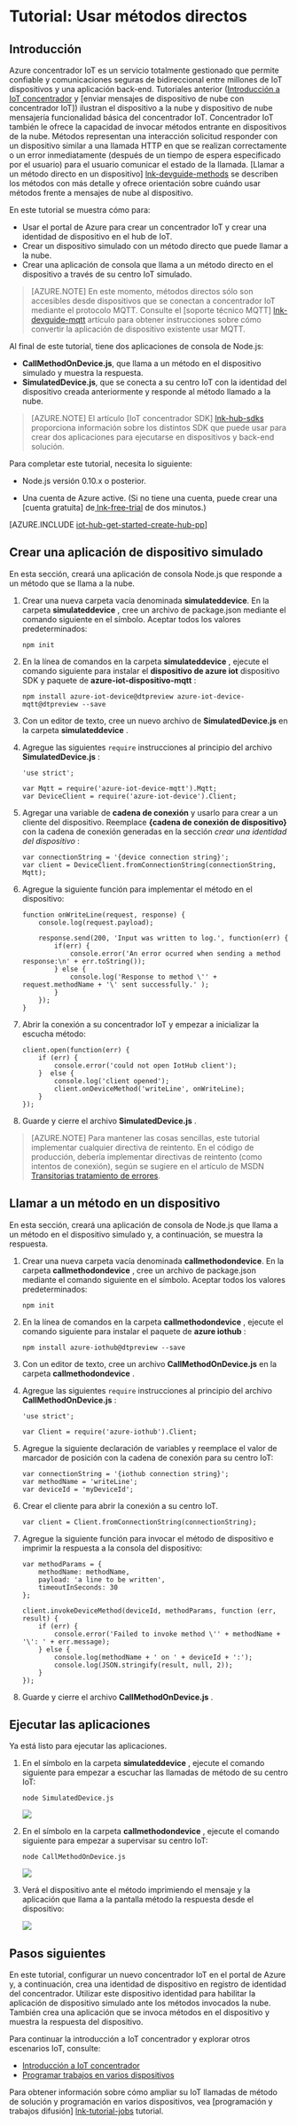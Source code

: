 <properties
 pageTitle="Usar métodos directos | Microsoft Azure"
 description="Este tutorial muestra cómo usar los métodos directos"
 services="iot-hub"
 documentationCenter=""
 authors="nberdy"
 manager="timlt"
 editor=""/>

<tags
 ms.service="iot-hub"
 ms.devlang="na"
 ms.topic="article"
 ms.tgt_pltfrm="na"
 ms.workload="na"
 ms.date="10/05/2016"
 ms.author="nberdy"/>

# <a name="tutorial-use-direct-methods"></a>Tutorial: Usar métodos directos

## <a name="introduction"></a>Introducción

Azure concentrador IoT es un servicio totalmente gestionado que permite confiable y comunicaciones seguras de bidireccional entre millones de IoT dispositivos y una aplicación back-end. Tutoriales anterior ([Introducción a IoT concentrador] y [enviar mensajes de dispositivo de nube con concentrador IoT]) ilustran el dispositivo a la nube y dispositivo de nube mensajería funcionalidad básica del concentrador IoT. Concentrador IoT también le ofrece la capacidad de invocar métodos entrante en dispositivos de la nube. Métodos representan una interacción solicitud responder con un dispositivo similar a una llamada HTTP en que se realizan correctamente o un error inmediatamente (después de un tiempo de espera especificado por el usuario) para el usuario comunicar el estado de la llamada. [Llamar a un método directo en un dispositivo] [ lnk-devguide-methods] se describen los métodos con más detalle y ofrece orientación sobre cuándo usar métodos frente a mensajes de nube al dispositivo.

En este tutorial se muestra cómo para:

- Usar el portal de Azure para crear un concentrador IoT y crear una identidad de dispositivo en el hub de IoT.
- Crear un dispositivo simulado con un método directo que puede llamar a la nube.
- Crear una aplicación de consola que llama a un método directo en el dispositivo a través de su centro IoT simulado.

> [AZURE.NOTE] En este momento, métodos directos sólo son accesibles desde dispositivos que se conectan a concentrador IoT mediante el protocolo MQTT. Consulte el [soporte técnico MQTT] [ lnk-devguide-mqtt] artículo para obtener instrucciones sobre cómo convertir la aplicación de dispositivo existente usar MQTT.

Al final de este tutorial, tiene dos aplicaciones de consola de Node.js:

* **CallMethodOnDevice.js**, que llama a un método en el dispositivo simulado y muestra la respuesta.
* **SimulatedDevice.js**, que se conecta a su centro IoT con la identidad del dispositivo creada anteriormente y responde al método llamado a la nube.

> [AZURE.NOTE] El artículo [IoT concentrador SDK] [ lnk-hub-sdks] proporciona información sobre los distintos SDK que puede usar para crear dos aplicaciones para ejecutarse en dispositivos y back-end solución.

Para completar este tutorial, necesita lo siguiente:

+ Node.js versión 0.10.x o posterior.

+ Una cuenta de Azure active. (Si no tiene una cuenta, puede crear una [cuenta gratuita] de[ lnk-free-trial] de dos minutos.)

[AZURE.INCLUDE [iot-hub-get-started-create-hub-pp](../../includes/iot-hub-get-started-create-hub-pp.md)]

## <a name="create-a-simulated-device-app"></a>Crear una aplicación de dispositivo simulado

En esta sección, creará una aplicación de consola Node.js que responde a un método que se llama a la nube.

1. Crear una nueva carpeta vacía denominada **simulateddevice**. En la carpeta **simulateddevice** , cree un archivo de package.json mediante el comando siguiente en el símbolo. Aceptar todos los valores predeterminados:

    ```
    npm init
    ```

2. En la línea de comandos en la carpeta **simulateddevice** , ejecute el comando siguiente para instalar el **dispositivo de azure iot** dispositivo SDK y paquete de **azure-iot-dispositivo-mqtt** :

    ```
    npm install azure-iot-device@dtpreview azure-iot-device-mqtt@dtpreview --save
    ```

3. Con un editor de texto, cree un nuevo archivo de **SimulatedDevice.js** en la carpeta **simulateddevice** .

4. Agregue las siguientes `require` instrucciones al principio del archivo **SimulatedDevice.js** :

    ```
    'use strict';

    var Mqtt = require('azure-iot-device-mqtt').Mqtt;
    var DeviceClient = require('azure-iot-device').Client;
    ```

5. Agregar una variable de **cadena de conexión** y usarlo para crear a un cliente del dispositivo. Reemplace **{cadena de conexión de dispositivo}** con la cadena de conexión generadas en la sección *crear una identidad del dispositivo* :

    ```
    var connectionString = '{device connection string}';
    var client = DeviceClient.fromConnectionString(connectionString, Mqtt);
    ```

6. Agregue la siguiente función para implementar el método en el dispositivo:

    ```
    function onWriteLine(request, response) {
        console.log(request.payload);

        response.send(200, 'Input was written to log.', function(err) {
            if(err) {
                console.error('An error ocurred when sending a method response:\n' + err.toString());
            } else {
                console.log('Response to method \'' + request.methodName + '\' sent successfully.' );
            }
        });
    }
    ```

7. Abrir la conexión a su concentrador IoT y empezar a inicializar la escucha método:

    ```
    client.open(function(err) {
        if (err) {
            console.error('could not open IotHub client');
        }  else {
            console.log('client opened');
            client.onDeviceMethod('writeLine', onWriteLine);
        }
    });
    ```

8. Guarde y cierre el archivo **SimulatedDevice.js** .

> [AZURE.NOTE] Para mantener las cosas sencillas, este tutorial implementar cualquier directiva de reintento. En el código de producción, debería implementar directivas de reintento (como intentos de conexión), según se sugiere en el artículo de MSDN [Transitorias tratamiento de errores][lnk-transient-faults].

## <a name="call-a-method-on-a-device"></a>Llamar a un método en un dispositivo

En esta sección, creará una aplicación de consola de Node.js que llama a un método en el dispositivo simulado y, a continuación, se muestra la respuesta.

1. Crear una nueva carpeta vacía denominada **callmethodondevice**. En la carpeta **callmethodondevice** , cree un archivo de package.json mediante el comando siguiente en el símbolo. Aceptar todos los valores predeterminados:

    ```
    npm init
    ```

2. En la línea de comandos en la carpeta **callmethodondevice** , ejecute el comando siguiente para instalar el paquete de **azure iothub** :

    ```
    npm install azure-iothub@dtpreview --save
    ```

3. Con un editor de texto, cree un archivo **CallMethodOnDevice.js** en la carpeta **callmethodondevice** .

4. Agregue las siguientes `require` instrucciones al principio del archivo **CallMethodOnDevice.js** :

    ```
    'use strict';

    var Client = require('azure-iothub').Client;
    ```

5. Agregue la siguiente declaración de variables y reemplace el valor de marcador de posición con la cadena de conexión para su centro IoT:

    ```
    var connectionString = '{iothub connection string}';
    var methodName = 'writeLine';
    var deviceId = 'myDeviceId';
    ```

6. Crear el cliente para abrir la conexión a su centro IoT.

    ```
    var client = Client.fromConnectionString(connectionString);
    ```
    
7. Agregue la siguiente función para invocar el método de dispositivo e imprimir la respuesta a la consola del dispositivo:

    ```
    var methodParams = {
        methodName: methodName,
        payload: 'a line to be written',
        timeoutInSeconds: 30
    };

    client.invokeDeviceMethod(deviceId, methodParams, function (err, result) {
        if (err) {
            console.error('Failed to invoke method \'' + methodName + '\': ' + err.message);
        } else {
            console.log(methodName + ' on ' + deviceId + ':');
            console.log(JSON.stringify(result, null, 2));
        }
    });
    ```

7. Guarde y cierre el archivo **CallMethodOnDevice.js** .

## <a name="run-the-applications"></a>Ejecutar las aplicaciones

Ya está listo para ejecutar las aplicaciones.

1. En el símbolo en la carpeta **simulateddevice** , ejecute el comando siguiente para empezar a escuchar las llamadas de método de su centro IoT:

    ```
    node SimulatedDevice.js
    ```

    ![][7]
    
2. En el símbolo en la carpeta **callmethodondevice** , ejecute el comando siguiente para empezar a supervisar su centro IoT:

    ```
    node CallMethodOnDevice.js 
    ```

    ![][8]
    
3. Verá el dispositivo ante el método imprimiendo el mensaje y la aplicación que llama a la pantalla método la respuesta desde el dispositivo:

    ![][9]
    
## <a name="next-steps"></a>Pasos siguientes

En este tutorial, configurar un nuevo concentrador IoT en el portal de Azure y, a continuación, crea una identidad de dispositivo en registro de identidad del concentrador. Utilizar este dispositivo identidad para habilitar la aplicación de dispositivo simulado ante los métodos invocados la nube. También crea una aplicación que se invoca métodos en el dispositivo y muestra la respuesta del dispositivo. 

Para continuar la introducción a IoT concentrador y explorar otros escenarios IoT, consulte:

- [Introducción a IoT concentrador]
- [Programar trabajos en varios dispositivos][lnk-devguide-jobs]

Para obtener información sobre cómo ampliar su IoT llamadas de método de solución y programación en varios dispositivos, vea [programación y trabajos difusión] [ lnk-tutorial-jobs] tutorial.

<!-- Images. -->
[7]: ./media/iot-hub-c2d-methods/run-simulated-device.png
[8]: ./media/iot-hub-c2d-methods/run-callmethodondevice.png
[9]: ./media/iot-hub-c2d-methods/methods-output.png

<!-- Links -->
[lnk-transient-faults]: https://msdn.microsoft.com/library/hh680901(v=pandp.50).aspx

[lnk-dev-setup]: https://github.com/Azure/azure-iot-sdks/blob/master/doc/get_started/node-devbox-setup.md

[lnk-hub-sdks]: iot-hub-devguide-sdks.md
[lnk-free-trial]: http://azure.microsoft.com/pricing/free-trial/
[lnk-portal]: https://portal.azure.com/

[lnk-devguide-jobs]: iot-hub-devguide-jobs.md
[lnk-tutorial-jobs]: iot-hub-schedule-jobs.md
[lnk-devguide-methods]: iot-hub-devguide-direct-methods.md
[lnk-devguide-mqtt]: iot-hub-mqtt-support.md

[Enviar mensajes de la nube para dispositivos con IoT concentrador]: iot-hub-csharp-csharp-c2d.md
[Process Device-to-Cloud messages]: iot-hub-csharp-csharp-process-d2c.md
[Introducción a IoT concentrador]: iot-hub-node-node-getstarted.md
